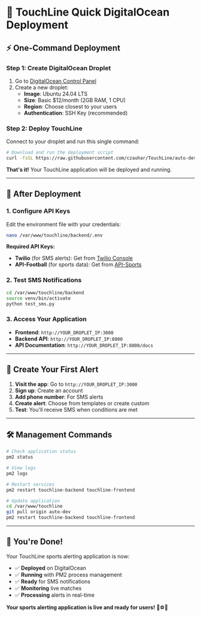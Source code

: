 # 🚀 TouchLine Quick DigitalOcean Deployment

## ⚡ **One-Command Deployment**

### **Step 1: Create DigitalOcean Droplet**
1. Go to [DigitalOcean Control Panel](https://cloud.digitalocean.com/)
2. Create a new droplet:
   - **Image**: Ubuntu 24.04 LTS
   - **Size**: Basic $12/month (2GB RAM, 1 CPU)
   - **Region**: Choose closest to your users
   - **Authentication**: SSH Key (recommended)

### **Step 2: Deploy TouchLine**
Connect to your droplet and run this single command:

```bash
# Download and run the deployment script
curl -fsSL https://raw.githubusercontent.com/czauhar/TouchLine/auto-dev/deploy-to-digitalocean.sh | bash
```

**That's it!** Your TouchLine application will be deployed and running.

---

## 🔧 **After Deployment**

### **1. Configure API Keys**
Edit the environment file with your credentials:

```bash
nano /var/www/touchline/backend/.env
```

**Required API Keys:**
- **Twilio** (for SMS alerts): Get from [Twilio Console](https://console.twilio.com/)
- **API-Football** (for sports data): Get from [API-Sports](https://api-sports.io/)

### **2. Test SMS Notifications**
```bash
cd /var/www/touchline/backend
source venv/bin/activate
python test_sms.py
```

### **3. Access Your Application**
- **Frontend**: `http://YOUR_DROPLET_IP:3000`
- **Backend API**: `http://YOUR_DROPLET_IP:8000`
- **API Documentation**: `http://YOUR_DROPLET_IP:8000/docs`

---

## 📱 **Create Your First Alert**

1. **Visit the app**: Go to `http://YOUR_DROPLET_IP:3000`
2. **Sign up**: Create an account
3. **Add phone number**: For SMS alerts
4. **Create alert**: Choose from templates or create custom
5. **Test**: You'll receive SMS when conditions are met

---

## 🛠️ **Management Commands**

```bash
# Check application status
pm2 status

# View logs
pm2 logs

# Restart services
pm2 restart touchline-backend touchline-frontend

# Update application
cd /var/www/touchline
git pull origin auto-dev
pm2 restart touchline-backend touchline-frontend
```

---

## 🎉 **You're Done!**

Your TouchLine sports alerting application is now:
- ✅ **Deployed** on DigitalOcean
- ✅ **Running** with PM2 process management
- ✅ **Ready** for SMS notifications
- ✅ **Monitoring** live matches
- ✅ **Processing** alerts in real-time

**Your sports alerting application is live and ready for users!** 🚀⚽📱
